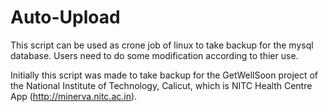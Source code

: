 # Auto-Upload
This script can be used as crone job of linux to take backup for the mysql database.
Users need to do some modification according to thier use.

Initially this script was made to take backup for the GetWellSoon project of the National Institute of Technology, Calicut,
which is NITC Health Centre App (http://minerva.nitc.ac.in).

